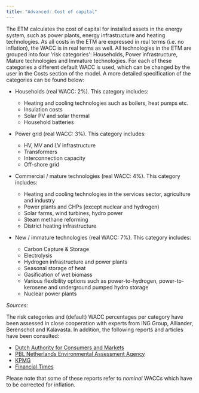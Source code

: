 ```yaml
---
title: "Advanced: Cost of capital"
---
```


The ETM calculates the cost of capital for installed assets in the energy system, such as power plants, energy infrastructure and heating technologies. As all costs in the ETM are expressed in real terms (i.e. no inflation), the WACC is in real terms as well. All technologies in the ETM are grouped into four 'risk categories': Households, Power infrastructure, Mature technologies and Immature technologies. For each of these categories a different default WACC is used, which can be changed by the user in the Costs section of the model. A more detailed specification of the categories can be found below:

* Households (real WACC: 2%). This category includes:
  * Heating and cooling technologies such as boilers, heat pumps etc.
  * Insulation costs
  * Solar PV and solar thermal
  * Household batteries
* Power grid (real WACC: 3%). This category includes:
  * HV, MV and LV infrastructure
  * Transformers
  * Interconnection capacity
  * Off-shore grid

* Commercial / mature technologies (real WACC: 4%). This category includes:
  * Heating and cooling technologies in the services sector, agriculture and industry
  * Power plants and CHPs (except nuclear and hydrogen)
  * Solar farms, wind turbines, hydro power
  * Steam methane reforming
  * District heating infrastructure
* New / immature technologies (real WACC: 7%). This category includes:
  * Carbon Capture & Storage
  * Electrolysis
  * Hydrogen infrastructure and power plants
  * Seasonal storage of heat
  * Gasification of wet biomass
  * Various flexibility options such as power-to-hydrogen, power-to-kerosene and underground pumped hydro storage
  * Nuclear power plants

_Sources:_

The risk categories and (default) WACC percentages per category have been assessed in close cooperation with experts from ING Group, Alliander, Berenschot and Kalavasta. In addition, the following reports and articles have been consulted:

* [Dutch Authority for Consumers and Markets](https://www.acm.nl/sites/default/files/old_publication/publicaties/15617_wacc-report-final.pdf)
* [PBL Netherlands Environmental Assessment Agency](https://www.pbl.nl/sites/default/files/rest/cms/publicaties/pbl-2018-conceptadvies-basisbedragen-algemeen-sde-plus-2019_3300.pdf)
* [KPMG](https://assets.kpmg/content/dam/kpmg/ch/pdf/cost-of-capital-study-2018.pdf)
* [Financial Times](https://www.ft.com/content/f9a96304-e980-11e8-885c-e64da4c0f981)

Please note that some of these reports refer to _nominal_ WACCs which have to be corrected for inflation.
